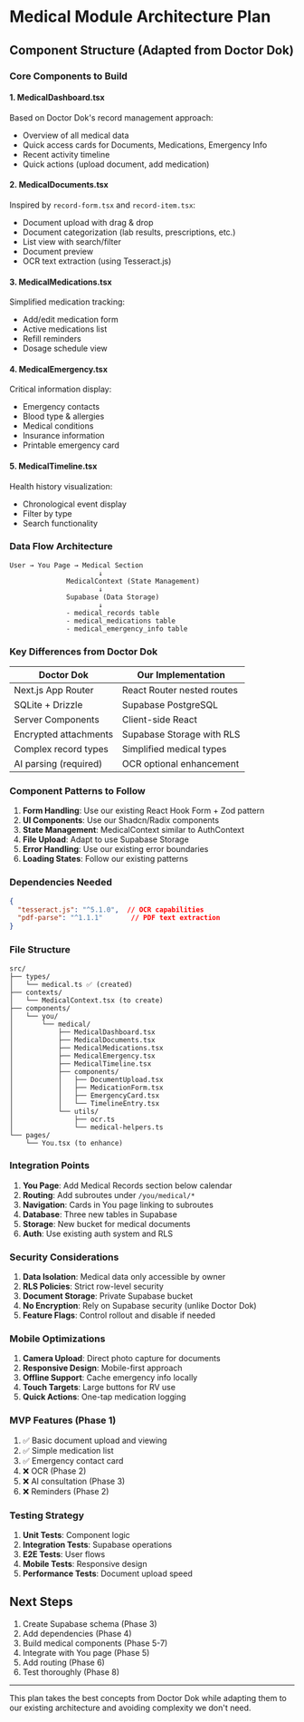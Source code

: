 # Medical Module Architecture Plan

## Component Structure (Adapted from Doctor Dok)

### Core Components to Build

#### 1. **MedicalDashboard.tsx**
Based on Doctor Dok's record management approach:
- Overview of all medical data
- Quick access cards for Documents, Medications, Emergency Info
- Recent activity timeline
- Quick actions (upload document, add medication)

#### 2. **MedicalDocuments.tsx**
Inspired by `record-form.tsx` and `record-item.tsx`:
- Document upload with drag & drop
- Document categorization (lab results, prescriptions, etc.)
- List view with search/filter
- Document preview
- OCR text extraction (using Tesseract.js)

#### 3. **MedicalMedications.tsx**
Simplified medication tracking:
- Add/edit medication form
- Active medications list
- Refill reminders
- Dosage schedule view

#### 4. **MedicalEmergency.tsx**
Critical information display:
- Emergency contacts
- Blood type & allergies
- Medical conditions
- Insurance information
- Printable emergency card

#### 5. **MedicalTimeline.tsx**
Health history visualization:
- Chronological event display
- Filter by type
- Search functionality

### Data Flow Architecture

```
User → You Page → Medical Section
                      ↓
              MedicalContext (State Management)
                      ↓
              Supabase (Data Storage)
                      ↓
              - medical_records table
              - medical_medications table
              - medical_emergency_info table
```

### Key Differences from Doctor Dok

| Doctor Dok | Our Implementation |
|------------|-------------------|
| Next.js App Router | React Router nested routes |
| SQLite + Drizzle | Supabase PostgreSQL |
| Server Components | Client-side React |
| Encrypted attachments | Supabase Storage with RLS |
| Complex record types | Simplified medical types |
| AI parsing (required) | OCR optional enhancement |

### Component Patterns to Follow

1. **Form Handling**: Use our existing React Hook Form + Zod pattern
2. **UI Components**: Use our Shadcn/Radix components
3. **State Management**: MedicalContext similar to AuthContext
4. **File Upload**: Adapt to use Supabase Storage
5. **Error Handling**: Use our existing error boundaries
6. **Loading States**: Follow our existing patterns

### Dependencies Needed

```json
{
  "tesseract.js": "^5.1.0",  // OCR capabilities
  "pdf-parse": "^1.1.1"       // PDF text extraction
}
```

### File Structure

```
src/
├── types/
│   └── medical.ts ✅ (created)
├── contexts/
│   └── MedicalContext.tsx (to create)
├── components/
│   └── you/
│       └── medical/
│           ├── MedicalDashboard.tsx
│           ├── MedicalDocuments.tsx
│           ├── MedicalMedications.tsx
│           ├── MedicalEmergency.tsx
│           ├── MedicalTimeline.tsx
│           ├── components/
│           │   ├── DocumentUpload.tsx
│           │   ├── MedicationForm.tsx
│           │   ├── EmergencyCard.tsx
│           │   └── TimelineEntry.tsx
│           └── utils/
│               ├── ocr.ts
│               └── medical-helpers.ts
└── pages/
    └── You.tsx (to enhance)
```

### Integration Points

1. **You Page**: Add Medical Records section below calendar
2. **Routing**: Add subroutes under `/you/medical/*`
3. **Navigation**: Cards in You page linking to subroutes
4. **Database**: Three new tables in Supabase
5. **Storage**: New bucket for medical documents
6. **Auth**: Use existing auth system and RLS

### Security Considerations

1. **Data Isolation**: Medical data only accessible by owner
2. **RLS Policies**: Strict row-level security
3. **Document Storage**: Private Supabase bucket
4. **No Encryption**: Rely on Supabase security (unlike Doctor Dok)
5. **Feature Flags**: Control rollout and disable if needed

### Mobile Optimizations

1. **Camera Upload**: Direct photo capture for documents
2. **Responsive Design**: Mobile-first approach
3. **Offline Support**: Cache emergency info locally
4. **Touch Targets**: Large buttons for RV use
5. **Quick Actions**: One-tap medication logging

### MVP Features (Phase 1)

1. ✅ Basic document upload and viewing
2. ✅ Simple medication list
3. ✅ Emergency contact card
4. ❌ OCR (Phase 2)
5. ❌ AI consultation (Phase 3)
6. ❌ Reminders (Phase 2)

### Testing Strategy

1. **Unit Tests**: Component logic
2. **Integration Tests**: Supabase operations
3. **E2E Tests**: User flows
4. **Mobile Tests**: Responsive design
5. **Performance Tests**: Document upload speed

## Next Steps

1. Create Supabase schema (Phase 3)
2. Add dependencies (Phase 4)
3. Build medical components (Phase 5-7)
4. Integrate with You page (Phase 5)
5. Add routing (Phase 6)
6. Test thoroughly (Phase 8)

---

This plan takes the best concepts from Doctor Dok while adapting them to our existing architecture and avoiding complexity we don't need.
